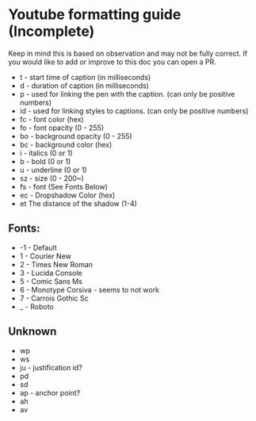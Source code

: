 # Youtube formatting guide (Incomplete)

Keep in mind this is based on observation and may not be fully correct. If you would like to add or improve to this doc you can open a PR.

- t - start time of caption (in milliseconds)
- d - duration of caption (in milliseconds)
- p - used for linking the pen with the caption. (can only be positive numbers)
- id - used for linking styles to captions. (can only be positive numbers)
- fc - font color (hex)
- fo - font opacity (0 - 255)
- bo - background opacity (0 - 255)
- bc - background color (hex)
- i - italics (0 or 1)
- b - bold (0 or 1)
- u - underline (0 or 1)
- sz - size (0 - 200~)
- fs - font (See Fonts Below)
- ec - Dropshadow Color (hex)
- et The distance of the shadow (1-4)

## Fonts:

- -1 - Default
- 1 - Courier New
- 2 - Times New Roman
- 3 - Lucida Console
- 5 - Comic Sans Ms
- 6 - Monotype Corsiva - seems to not work
- 7 - Carrois Gothic Sc
- \_ - Roboto

## Unknown

- wp
- ws
- ju - justification id?
- pd
- sd
- ap - anchor point?
- ah
- av

